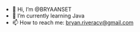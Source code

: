 - 👋 Hi, I’m @BRYAANSET
- 🌱 I’m currently learning Java
- 📫 How to reach me: bryan.riveracv@gmail.com

<!---
BRYAANSET/BRYAANSET is a ✨ special ✨ repository because its `README.md` (this file) appears on your GitHub profile.
You can click the Preview link to take a look at your changes.
--->
